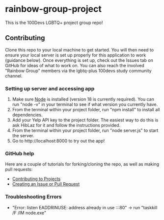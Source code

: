 # rainbow-group-project
This is the 100Devs LGBTQ+ project group repo! 

## Contributing
Clone this repo to your local machine to get started. You will then need to ensure your local server is set up properly for this application to work (guidance below). Once everything is set up, check out the Issues tab on GitHub for ideas of what to work on. You can also reach the involved "Rainbow Group" members via the lgbtq-plus 100devs study community channel.

### Setting up server and accessing app
1. Make sure [Node](https://nodejs.org/en/) is installed (version 18 is currently required). You can run "node -v" in your terminal to see if what version you currently have.
3. From the terminal within your project folder, run "npm install" to install all dependencies.
4. Add your Yelp API key to the project folder. The easiest way to do this is ask HibLaz for it and follow the instructions provided.
5. From the terminal within your project folder, run "node server.js" to start the server.
6. Go to http://localhost:8000 to try out the app!

### GitHub help
Here are a couple of tutorials for forking/cloning the repo, as well as making pull requests:
- [Contributing to Projects](https://docs.github.com/en/get-started/quickstart/contributing-to-projects)
- [Creating an Issue or Pull Request](https://docs.github.com/en/desktop/contributing-and-collaborating-using-github-desktop/working-with-your-remote-repository-on-github-or-github-enterprise/creating-an-issue-or-pull-request)

### Troubleshooting Errors
- "Error: listen EADDRINUSE: address already in use :::80" -> run "taskkill /F /IM node.exe"
